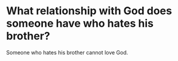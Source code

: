 # What relationship with God does someone have who hates his brother?

Someone who hates his brother cannot love God.
